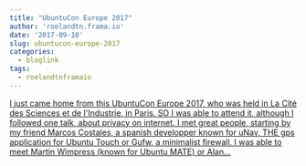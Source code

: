 ```yaml
---
title: "UbuntuCon Europe 2017"
author: 'roelandtn.frama.io'
date: '2017-09-10'
slug: ubuntucon-europe-2017
categories:
  - bloglink
tags:
  - roelandtnframaio
---
```


[I just came home from this UbuntuCon Europe 2017, who was held in La Cité des Sciences et de l'Industrie, in Paris. SO I was able to attend it, although I followed one talk, about privacy on internet. I met great people, starting by my friend Marcos Costales, a spanish developper known for uNav, THE gps application for Ubuntu Touch or Gufw, a minimalist firewall. I was able to meet Martin Wimpress (known for Ubuntu MATE) or Alan...<click to read more>](https://roelandtn.frama.io/post/ubuntucon-europe-2017/)

